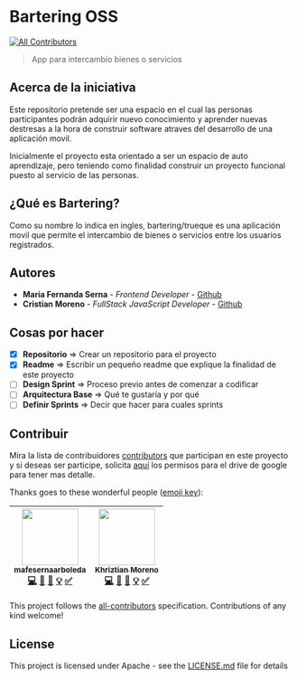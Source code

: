 # Bartering OSS
[![All Contributors](https://img.shields.io/badge/all_contributors-2-orange.svg?style=flat-square)](#contributors)
> App para intercambio bienes o servicios

## Acerca de la iniciativa

Este repositorio pretende ser una espacio en el cual las personas participantes podrán adquirir nuevo conocimiento y aprender nuevas destresas a la hora de construir software atraves del desarrollo de una aplicación movil.

Inicialmente el proyecto esta orientado a ser un espacio de auto aprendizaje, pero teniendo como finalidad construir un proyecto funcional puesto al servicio de las personas.

## ¿Qué es Bartering?

Como su nombre lo indica en ingles, bartering/trueque es una aplicación movil que permite el intercambio de bienes o servicios entre los usuarios registrados.

## Autores

* **Maria Fernanda Serna** - *Frontend Developer* - [Github](https://github.com/mafesernaarboleda)
* **Cristian Moreno** - *FullStack JavaScript Developer* - [Github](https://github.com/khriztianmoreno)

## Cosas por hacer

- [x] **Repositorio** => Crear un repositorio para el proyecto
- [x] **Readme** => Escribir un pequeño readme que explique la finalidad de este proyecto
- [ ] **Design Sprint** => Proceso previo antes de comenzar a codificar
- [ ] **Arquitectura Base** => Qué te gustaría y por qué
- [ ] **Definir Sprints** => Decir que hacer para cuales sprints

## Contribuir

Mira la lista de contribuidores [contributors](https://github.com/mafesernaarboleda/bartering/contributors) que participan en este proyecto y si deseas ser participe, solicita [aquí](https://drive.google.com/drive/folders/0B5irn3W7xtHHSlRPUk4wY3lxMk0?usp=sharing) los permisos para el drive de google para tener mas detalle.

Thanks goes to these wonderful people ([emoji key](https://github.com/kentcdodds/all-contributors#emoji-key)):

<!-- ALL-CONTRIBUTORS-LIST:START - Do not remove or modify this section -->
| [<img src="https://avatars1.githubusercontent.com/u/14205513?v=3" width="100px;"/><br /><sub>mafesernaarboleda</sub>](https://github.com/mafesernaarboleda)<br />[💻](https://github.com/mafesernaarboleda/bartering/commits?author=mafesernaarboleda "Code") [📖](https://github.com/mafesernaarboleda/bartering/commits?author=mafesernaarboleda "Documentation") [💬](#question-mafesernaarboleda "Answering Questions") [💡](#example-mafesernaarboleda "Examples") [✅](#tutorial-mafesernaarboleda "Tutorials") | [<img src="https://avatars2.githubusercontent.com/u/1481964?v=3" width="100px;"/><br /><sub>Khriztian Moreno</sub>](http://khriztianmoreno.com/)<br />[💻](https://github.com/mafesernaarboleda/bartering/commits?author=khriztianmoreno "Code") [📖](https://github.com/mafesernaarboleda/bartering/commits?author=khriztianmoreno "Documentation") [💬](#question-khriztianmoreno "Answering Questions") [💡](#example-khriztianmoreno "Examples") [✅](#tutorial-khriztianmoreno "Tutorials") |
| :---: | :---: |
<!-- ALL-CONTRIBUTORS-LIST:END -->

This project follows the [all-contributors](https://github.com/kentcdodds/all-contributors) specification. Contributions of any kind welcome!

## License

This project is licensed under Apache - see the [LICENSE.md](https://github.com/mafesernaarboleda/bartering/blob/master/LICENSE) file for details
